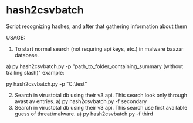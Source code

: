 # hash2csvbatch
Script recognizing hashes, and after that gathering information about them

USAGE:
1. To start normal search (not requring api keys, etc.) in malware baazar database.

a) py hash2csvbatch.py -p "path_to_folder_containing_summary (without trailing slash)"
example:

py hash2csvbatch.py -p "C:\\test"

2. Search in virustotal db using their v3 api. This search look only through avast av entries.
a) py hash2csvbatch.py -f secondary
3. Search in virustotal db using their v3 api. This search use first available guess of threat/malware.
a) py hash2csvbatch.py -f third
